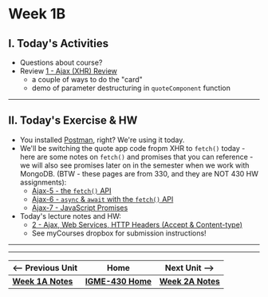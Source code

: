 # Week 1B

## I. Today's Activities
- Questions about course?
- Review [1 - Ajax (XHR) Review](../exercises/1-ajax-review.md)
  - a couple of ways to do the "card"
  - demo of parameter destructuring in `quoteComponent` function


 ---
  
## II. Today's Exercise & HW
- You installed [Postman](https://www.postman.com/), right? We're using it today.
- We'll be switching the quote app code fropm XHR to `fetch()` today - here are some notes on `fetch()` and promises that you can reference - we will also see promises later on in the semester when we work with MongoDB. (BTW - these pages are from 330, and they are NOT 430 HW assignments):
  - [Ajax-5 - the `fetch()` API](https://github.com/tonethar/IGME-330-Master/blob/master/notes/HW-ajax-5.md)
  - [Ajax-6 - `async` & `await` with the `fetch()` API](https://github.com/tonethar/IGME-330-Master/blob/master/notes/HW-ajax-6.md)
  - [Ajax-7 - JavaScript Promises](https://github.com/tonethar/IGME-330-Master/blob/master/notes/HW-ajax-7.md)
- Today's lecture notes and HW:
  - [2 - Ajax, Web Services, HTTP Headers (Accept & Content-type)](../exercises/2-ajax-web-services-accept-headers.md)
  - See myCourses dropbox for submission instructions!

---
---

| <-- Previous Unit | Home | Next Unit -->
| --- | --- | --- 
|   [**Week 1A Notes**](01A.md)  |  [**IGME-430 Home**](../) | [**Week 2A Notes**](02A.md)
